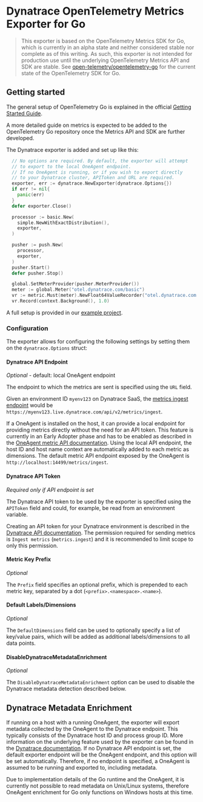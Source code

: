 # Dynatrace OpenTelemetry Metrics Exporter for Go

> This exporter is based on the OpenTelemetry Metrics SDK for Go, which is currently in an alpha state and neither considered stable nor complete as of this writing.
> As such, this exporter is not intended for production use until the underlying OpenTelemetry Metrics API and SDK are stable.
> See [open-telemetry/opentelemetry-go](https://github.com/open-telemetry/opentelemetry-go) for the current state of the OpenTelemetry SDK for Go.
> 
## Getting started

The general setup of OpenTelemetry Go is explained in the official [Getting Started Guide](https://github.com/open-telemetry/opentelemetry-go/blob/master/README.md#getting-started).

A more detailed guide on metrics is expected to be added to the OpenTelemetry Go repository once the Metrics API and SDK are further developed.

The Dynatrace exporter is added and set up like this:

```go
  // No options are required. By default, the exporter will attempt
  // to export to the local OneAgent endpoint.
  // If no OneAgent is running, or if you wish to export directly
  // to your Dynatrace cluster, APIToken and URL are required.
  exporter, err := dynatrace.NewExporter(dynatrace.Options{})
  if err != nil{
    panic(err)
  }
  defer exporter.Close()

  processor := basic.New(
    simple.NewWithExactDistribution(),
    exporter,
  )

  pusher := push.New(
    processor,
    exporter,
  )
  pusher.Start()
  defer pusher.Stop()

  global.SetMeterProvider(pusher.MeterProvider())
  meter := global.Meter("otel.dynatrace.com/basic")
  vr := metric.Must(meter).NewFloat64ValueRecorder("otel.dynatrace.com.golang")
  vr.Record(context.Background(), 1.0)
```

A full setup is provided in our [example project](./example/basic/).

### Configuration

The exporter allows for configuring the following settings by setting them on the `dynatrace.Options` struct:

#### Dynatrace API Endpoint

*Optional* - default: local OneAgent endpoint

The endpoint to which the metrics are sent is specified using the `URL` field.

Given an environment ID `myenv123` on Dynatrace SaaS, the [metrics ingest endpoint](https://www.dynatrace.com/support/help/dynatrace-api/environment-api/metric-v2/post-ingest-metrics/) would be `https://myenv123.live.dynatrace.com/api/v2/metrics/ingest`.

If a OneAgent is installed on the host, it can provide a local endpoint for providing metrics directly without the need for an API token.
This feature is currently in an Early Adopter phase and has to be enabled as described in the [OneAgent metric API documentation](https://www.dynatrace.com/support/help/how-to-use-dynatrace/metrics/metric-ingestion/ingestion-methods/local-api/).
Using the local API endpoint, the host ID and host name context are automatically added to each metric as dimensions.
The default metric API endpoint exposed by the OneAgent is `http://localhost:14499/metrics/ingest`.

#### Dynatrace API Token

*Required only if API endpoint is set*

The Dynatrace API token to be used by the exporter is specified using the `APIToken` field and could, for example, be read from an environment variable.

Creating an API token for your Dynatrace environment is described in the [Dynatrace API documentation](https://www.dynatrace.com/support/help/dynatrace-api/basics/dynatrace-api-authentication/).
The permission required for sending metrics is `Ingest metrics` (`metrics.ingest`) and it is recommended to limit scope to only this permission.

#### Metric Key Prefix

*Optional*

The `Prefix` field specifies an optional prefix, which is prepended to each metric key, separated by a dot (`<prefix>.<namespace>.<name>`).

#### Default Labels/Dimensions

*Optional*

The `DefaultDimensions` field can be used to optionally specify a list of key/value pairs, which will be added as additional labels/dimensions to all data points.

#### DisableDynatraceMetadataEnrichment

*Optional*

The `DisableDynatraceMetadataEnrichment` option can be used to disable the Dynatrace metadata detection described below.

## Dynatrace Metadata Enrichment

If running on a host with a running OneAgent, the exporter will export metadata collected by the OneAgent to the Dynatrace endpoint.
This typically consists of the Dynatrace host ID and process group ID.
More information on the underlying feature used by the exporter can be found in the [Dynatrace documentation](https://www.dynatrace.com/support/help/how-to-use-dynatrace/metrics/metric-ingestion/ingestion-methods/enrich-metrics/).
If no Dynatrace API endpoint is set, the default exporter endpoint will be the OneAgent endpoint, and this option will be set automatically.
Therefore, if no endpoint is specified, a OneAgent is assumed to be running and exported to, including metadata.

Due to implementation details of the Go runtime and the OneAgent, it is currently not possible to read metadata on Unix/Linux systems,
therefore OneAgent enrichment for Go only functions on Windows hosts at this time.
